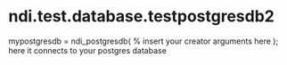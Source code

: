 # ndi.test.database.testpostgresdb2

 mypostgresdb = ndi_postgresdb( % insert your creator arguments here ); 
  here it connects to your postgres database
